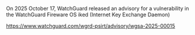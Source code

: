 
On 2025 October 17, WatchGuard released an advisory for a vulnerability in the WatchGuard Fireware OS iked (Internet Key Exchange Daemon)

https://www.watchguard.com/wgrd-psirt/advisory/wgsa-2025-00015
